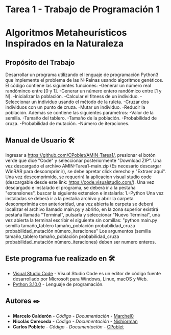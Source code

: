 # Tarea 1 - Trabajo de Programación 1
# Algoritmos Metaheurísticos Inspirados en la Naturaleza
## Propósito del Trabajo
Desarrollar un programa utilizando el lenguaje de programación Python3 que implemente el
problema de las N-Reinas usando algoritmos genéticos.
El código contiene las siguientes funciones:
-Generar un número real randóminco entre [0 y 1].
-Generar un número entero randómico entre [1 y N].
-Inicializar la población.
-Calcular el fitness de un individuo.
-Seleccionar un individuo usando el método de la ruleta.
-Cruzar dos individuos con un punto de cruza.
-Mutar un individuo.
-Reducir la población.
Además se contiene las siguientes parámetros:
-Valor de la semilla.
-Tamaño del tablero.
-Tamaño de la población.
-Probabilidad de cruza.
-Probabilidad de mutación.
-Número de iteraciones.
## Manual de Usuario 🛠️
Ingresar a https://github.com/CPoblet/AMIN-Tarea1/, presionar el botón verde que dice "Code" y seleccionar posteriormente "Download ZIP".
Una vez descargado el archivo AMIN-Tarea1-main.zip (Es necesario descargar WinRAR para descomprimir), se debe apretar click derecho y "Extraer aquí".
Una vez descomprimido, se requerirá la aplicacion visual studio code (descargable desde este link: https://code.visualstudio.com/).
Una vez descargado e instalado el programa, se deberá ir a la pestaña "extensiones", buscar la siguiente extension e instalarla:
1.-Python
Una vez instaladas se deberá ir a la pestaña archivo y abrir la carpeta descomprimida con anterioridad, una vez abierta la carpeta se deberá localizar el archivo llamado main.py y abrirlo, en la zona superior existirá pestaña llamada "Terminal", pulsarla y seleccionar "Nuevo Terminal", una vez abierta la terminal escribir el siguiente sin comillas:
"python main.py semilla tamaño_tablero tamaño_población probabilidad_cruza probabilidad_mutación número_iteraciones"
Los argumentos (semilla tamaño_tablero tamaño_población probabilidad_cruza probabilidad_mutación número_iteraciones) deben ser numero enteros.
## Este programa fue realizado en 🛠️
* [Visual Studio Code](https://code.visualstudio.com) - Visual Studio Code es un editor de código fuente desarrollado por Microsoft para Windows, Linux, macOS y Web.
* [Python 3.10.0](https://www.python.org/downloads/release/python-3100/) - Lenguaje de programación.
## Autores ✒️
* **Marcelo Calderón** - *Código - Documentación* - [Marchel0](https://github.com/Marchel0)
* **Nicolás Cereceda** - *Código - Documentación* - [Nishiorman](https://github.com/Nishiorman)
* **Carlos Poblete** - *Código - Documentación* - [CPoblet](https://github.com/CPoblet)
